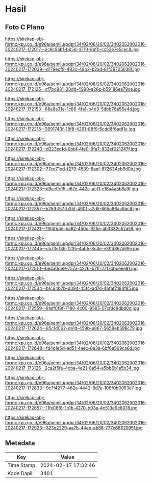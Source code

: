 # Hasil

## Foto C Plano

https://sirekap-obj-formc.kpu.go.id/e96a/pemilu/pdpr/34/02/06/20/02/3402062002016-20240217-172017--2c8c9abf-bd5d-4710-8af0-cc53e7e5cec8.jpg

https://sirekap-obj-formc.kpu.go.id/e96a/pemilu/pdpr/34/02/06/20/02/3402062002016-20240217-172039--d179ecf8-483c-49b2-b2ad-81f39725038f.jpg

https://sirekap-obj-formc.kpu.go.id/e96a/pemilu/pdpr/34/02/06/20/02/3402062002016-20240217-172125--cf7bd981-30dd-4998-a26c-b59186ee79ce.jpg

https://sirekap-obj-formc.kpu.go.id/e96a/pemilu/pdpr/34/02/06/20/02/3402062002016-20240217-172153--68e8a31e-1c86-4fa1-b4d9-5dbb76a56e4d.jpg

https://sirekap-obj-formc.kpu.go.id/e96a/pemilu/pdpr/34/02/06/20/02/3402062002016-20240217-172215--3691743f-18f8-4261-88f9-5cdd8f6adf1e.jpg

https://sirekap-obj-formc.kpu.go.id/e96a/pemilu/pdpr/34/02/06/20/02/3402062002016-20240217-172240--d323ec1d-0bbf-4fe0-9fa7-832ef021247f.jpg

https://sirekap-obj-formc.kpu.go.id/e96a/pemilu/pdpr/34/02/06/20/02/3402062002016-20240217-172302--77ce71ed-f279-4539-8aef-672634eb9d0b.jpg

https://sirekap-obj-formc.kpu.go.id/e96a/pemilu/pdpr/34/02/06/20/02/3402062002016-20240217-172323--d9ae9c15-e67e-442c-acf1-e18a4a5b8a9f.jpg

https://sirekap-obj-formc.kpu.go.id/e96a/pemilu/pdpr/34/02/06/20/02/3402062002016-20240217-172357--b25fbf57-b35f-4901-a2d5-665a86ac8bc8.jpg

https://sirekap-obj-formc.kpu.go.id/e96a/pemilu/pdpr/34/02/06/20/02/3402062002016-20240217-172421--79f4fb4e-ba82-450c-925e-ab3332c52a59.jpg

https://sirekap-obj-formc.kpu.go.id/e96a/pemilu/pdpr/34/02/06/20/02/3402062002016-20240217-172445--cb70ef36-f235-4ab5-8c4e-e3ffd867a69e.jpg

https://sirekap-obj-formc.kpu.go.id/e96a/pemilu/pdpr/34/02/06/20/02/3402062002016-20240217-172510--be4a0de9-757a-4276-b7ff-27174bceee81.jpg

https://sirekap-obj-formc.kpu.go.id/e96a/pemilu/pdpr/34/02/06/20/02/3402062002016-20240217-172534--b1c64b7b-d094-45f4-ad7d-4bfaf7194f85.jpg

https://sirekap-obj-formc.kpu.go.id/e96a/pemilu/pdpr/34/02/06/20/02/3402062002016-20240217-172559--9adf0f8f-7180-4c00-9595-07cfdc8dbd0d.jpg

https://sirekap-obj-formc.kpu.go.id/e96a/pemilu/pdpr/34/02/06/20/02/3402062002016-20240217-172624--85c1d062-de1d-459b-a867-5658eb598c79.jpg

https://sirekap-obj-formc.kpu.go.id/e96a/pemilu/pdpr/34/02/06/20/02/3402062002016-20240217-172648--fd4c1e5d-ad51-4aec-8a3a-6bf6a569ca6d.jpg

https://sirekap-obj-formc.kpu.go.id/e96a/pemilu/pdpr/34/02/06/20/02/3402062002016-20240217-173126--2ca2f5fe-4cba-4e21-8a54-e5bb6b1a5b34.jpg

https://sirekap-obj-formc.kpu.go.id/e96a/pemilu/pdpr/34/02/06/20/02/3402062002016-20240217-172833--9c7f4277-462a-4442-8d7e-108f0b0053e7.jpg

https://sirekap-obj-formc.kpu.go.id/e96a/pemilu/pdpr/34/02/06/20/02/3402062002016-20240217-172857--11fe06f8-1b1b-4270-b03a-4c513e9e8078.jpg

https://sirekap-obj-formc.kpu.go.id/e96a/pemilu/pdpr/34/02/06/20/02/3402062002016-20240217-172923--323e2229-aa7b-44ab-ab88-777e6862095f.jpg


## Metadata

| Key        | Value               |
| ---------- | ------------------- |
| Time Stamp | 2024-02-17 17:32:46 |
| Kode Dapil | 3401                |




